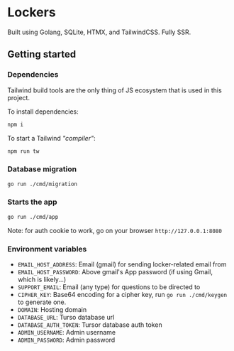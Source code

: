 # Lockers

Built using Golang, SQLite, HTMX, and TailwindCSS. Fully SSR.

## Getting started

### Dependencies

Tailwind build tools are the only thing of JS ecosystem that is used in this project.

To install dependencies:

```sh
npm i
```

To start a Tailwind _"compiler"_:

```sh
npm run tw
```

### Database migration

```sh
go run ./cmd/migration
```

### Starts the app

```sh
go run ./cmd/app
```

Note: for auth cookie to work, go on your browser `http://127.0.0.1:8080`

### Environment variables

- `EMAIL_HOST_ADDRESS`: Email (gmail) for sending locker-related email from
- `EMAIL_HOST_PASSWORD`: Above gmail's App password (if using Gmail, which is likely...)
- `SUPPORT_EMAIL`: Email (any type) for questions to be directed to
- `CIPHER_KEY`: Base64 encoding for a cipher key, run `go run ./cmd/keygen` to generate one.
- `DOMAIN`: Hosting domain
- `DATABASE_URL`: Turso database url
- `DATABASE_AUTH_TOKEN`: Tursor database auth token
- `ADMIN_USERNAME`: Admin username
- `ADMIN_PASSWORD`: Admin password
